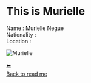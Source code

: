 # This is Murielle

Name : Murielle Negue  
Nationality :  
Location :

![Murielle](https://ca.slack-edge.com/T91PPTG9H-U012XC8CFUM-0a343f4c9b75-512)

[:arrow_left:](https://github.com/adekimpianna/MyFirstRepository/blob/master/Harun.md)  
[Back to read me](https://github.com/adekimpianna/MyFirstRepository/blob/master/README.md)
